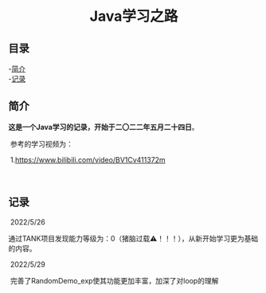 # <p align="center">Java学习之路</p>  
## 目录  
-[简介](#简介)  
-[记录](#记录)  

## 简介

​		**这是一个Java学习的记录，开始于二〇二二年五月二十四日**。

​		参考的学习视频为：

​			1.https://www.bilibili.com/video/BV1Cv411372m

​			

## 记录

​		2022/5/26

​			通过TANK项目发现能力等级为：0（猪脑过载⚠！！！），从新开始学习更为基础的内容。

​		2022/5/29

​			完善了RandomDemo_exp使其功能更加丰富，加深了对loop的理解
